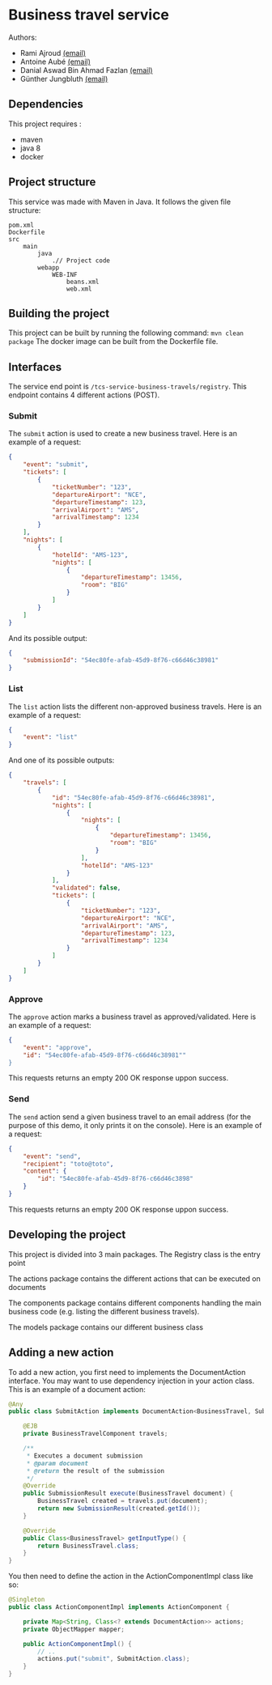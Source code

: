 # Business travel service
Authors: 
* Rami Ajroud [(email)](rami.ajroud@etu.unice.fr)
* Antoine Aubé [(email)](antoine.aube@etu.unice.fr)
* Danial Aswad Bin Ahmad Fazlan [(email)](danial-aswad.bin-ahmad-fazlan@etu.unice.fr)
* Günther Jungbluth [(email)](gunther.jungbluth@etu.unice.fr)

## Dependencies
This project requires :
- maven
- java 8
- docker

## Project structure
This service was made with Maven in Java. It follows the given file structure:
```
pom.xml
Dockerfile
src
    main
        java
            .// Project code
        webapp
            WEB-INF
                beans.xml
                web.xml
``` 

## Building the project
This project can be built by running the following command: `mvn clean package`
The docker image can be built from the Dockerfile file.

## Interfaces
The service end point is `/tcs-service-business-travels/registry`.
This endpoint contains 4 different actions (POST).

### Submit
The `submit` action is used to create a new business travel. 
Here is an example of a request:
```json
{
	"event": "submit",
	"tickets": [
		{
			"ticketNumber": "123",
			"departureAirport": "NCE",
			"departureTimestamp": 123,
			"arrivalAirport": "AMS",
			"arrivalTimestamp": 1234
		}
	],
	"nights": [
		{
			"hotelId": "AMS-123",
			"nights": [
				{
					"departureTimestamp": 13456,
					"room": "BIG"
				}
			]
		}
	]
}
```
And its possible output:
```json
{
    "submissionId": "54ec80fe-afab-45d9-8f76-c66d46c38981"
}
```

### List
The `list` action lists the different non-approved business travels.
Here is an example of a request:
```json
{
	"event": "list"
}
```
And one of its possible outputs:
```json
{
    "travels": [
        {
            "id": "54ec80fe-afab-45d9-8f76-c66d46c38981",
            "nights": [
                {
                    "nights": [
                        {
                            "departureTimestamp": 13456,
                            "room": "BIG"
                        }
                    ],
                    "hotelId": "AMS-123"
                }
            ],
            "validated": false,
            "tickets": [
                {
                    "ticketNumber": "123",
                    "departureAirport": "NCE",
                    "arrivalAirport": "AMS",
                    "departureTimestamp": 123,
                    "arrivalTimestamp": 1234
                }
            ]
        }
    ]
}
```

### Approve
The `approve` action marks a business travel as approved/validated.
Here is an example of a request:
```json
{
	"event": "approve",
	"id": "54ec80fe-afab-45d9-8f76-c66d46c38981""
}
```
This requests returns an empty 200 OK response uppon success.

### Send
The `send` action send a given business travel to an email address (for the purpose of this demo, it only prints it on the console).
Here is an example of a request:
```json
{
	"event": "send",
	"recipient": "toto@toto",
	"content": {
		"id": "54ec80fe-afab-45d9-8f76-c66d46c3898"
	}
}
```
This requests returns an empty 200 OK response uppon success.

## Developing the project
This project is divided into 3 main packages.
The Registry class is the entry point

The actions package contains the different actions that can be executed on documents

The components package contains different components handling the main business code (e.g. listing the different business travels).

The models package contains our different business class

## Adding a new action
To add a new action, you first need to implements the DocumentAction interface.
You may want to use dependency injection in your action class. This is an example of a document action:

```java
@Any
public class SubmitAction implements DocumentAction<BusinessTravel, SubmissionResult> {

    @EJB
    private BusinessTravelComponent travels;

    /**
     * Executes a document submission
     * @param document
     * @return the result of the submission
     */
    @Override
    public SubmissionResult execute(BusinessTravel document) {
        BusinessTravel created = travels.put(document);
        return new SubmissionResult(created.getId());
    }

    @Override
    public Class<BusinessTravel> getInputType() {
        return BusinessTravel.class;
    }
}
```

You then need to define the action in the ActionComponentImpl class like so:
```java
@Singleton
public class ActionComponentImpl implements ActionComponent {

    private Map<String, Class<? extends DocumentAction>> actions;
    private ObjectMapper mapper;

    public ActionComponentImpl() {
        // ..
        actions.put("submit", SubmitAction.class);
    }
}
```
